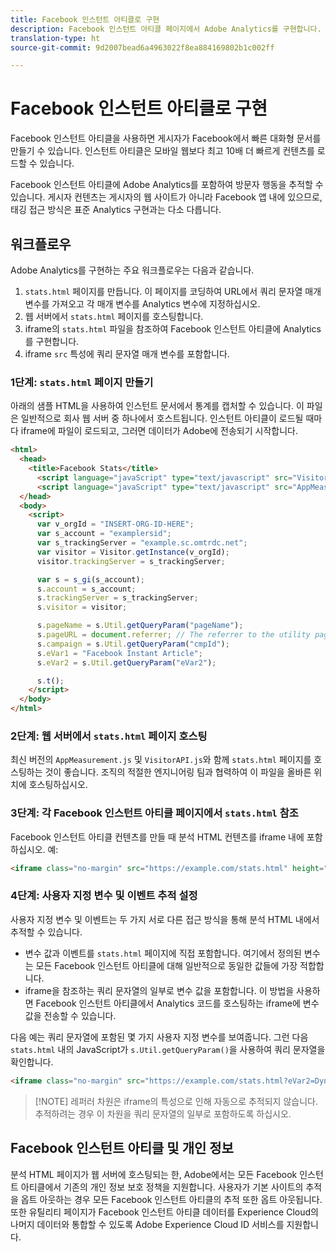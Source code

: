 ```yaml
---
title: Facebook 인스턴트 아티클로 구현
description: Facebook 인스턴트 아티클 페이지에서 Adobe Analytics를 구현합니다.
translation-type: ht
source-git-commit: 9d2007bead6a4963022f8ea884169802b1c002ff

---
```



# Facebook 인스턴트 아티클로 구현

Facebook 인스턴트 아티클을 사용하면 게시자가 Facebook에서 빠른 대화형 문서를 만들기 수 있습니다. 인스턴트 아티클은 모바일 웹보다 최고 10배 더 빠르게 컨텐츠를 로드할 수 있습니다.

Facebook 인스턴트 아티클에 Adobe Analytics를 포함하여 방문자 행동을 추적할 수 있습니다. 게시자 컨텐츠는 게시자의 웹 사이트가 아니라 Facebook 앱 내에 있으므로, 태깅 접근 방식은 표준 Analytics 구현과는 다소 다릅니다.

## 워크플로우

Adobe Analytics를 구현하는 주요 워크플로우는 다음과 같습니다.

1. `stats.html` 페이지를 만듭니다. 이 페이지를 코딩하여 URL에서 쿼리 문자열 매개 변수를 가져오고 각 매개 변수를 Analytics 변수에 지정하십시오.
1. 웹 서버에서 `stats.html` 페이지를 호스팅합니다.
1. iframe의 `stats.html` 파일을 참조하여 Facebook 인스턴트 아티클에 Analytics를 구현합니다.
1. iframe `src` 특성에 쿼리 문자열 매개 변수를 포함합니다.

### 1단계: `stats.html` 페이지 만들기

아래의 샘플 HTML을 사용하여 인스턴트 문서에서 통계를 캡처할 수 있습니다. 이 파일은 일반적으로 회사 웹 서버 중 하나에서 호스트됩니다. 인스턴트 아티클이 로드될 때마다 iframe에 파일이 로드되고, 그러면 데이터가 Adobe에 전송되기 시작합니다.

```html
<html>
  <head>
    <title>Facebook Stats</title>
      <script language="javaScript" type="text/javascript" src="VisitorAPI.js"></script>
      <script language="javaScript" type="text/javascript" src="AppMeasurement.js"></script>
  </head>
  <body>
    <script>
      var v_orgId = "INSERT-ORG-ID-HERE";
      var s_account = "examplersid";
      var s_trackingServer = "example.sc.omtrdc.net";
      var visitor = Visitor.getInstance(v_orgId);
      visitor.trackingServer = s_trackingServer;

      var s = s_gi(s_account);
      s.account = s_account;
      s.trackingServer = s_trackingServer;
      s.visitor = visitor;

      s.pageName = s.Util.getQueryParam("pageName");
      s.pageURL = document.referrer; // The referrer to the utility page is the parent frame
      s.campaign = s.Util.getQueryParam("cmpId");
      s.eVar1 = "Facebook Instant Article";
      s.eVar2 = s.Util.getQueryParam("eVar2");

      s.t();
    </script>
  </body>
</html>
```

### 2단계: 웹 서버에서 `stats.html` 페이지 호스팅

최신 버전의 `AppMeasurement.js` 및 `VisitorAPI.js`와 함께 `stats.html` 페이지를 호스팅하는 것이 좋습니다. 조직의 적절한 엔지니어링 팀과 협력하여 이 파일을 올바른 위치에 호스팅하십시오.

### 3단계: 각 Facebook 인스턴트 아티클 페이지에서 `stats.html` 참조

Facebook 인스턴트 아티클 컨텐츠를 만들 때 분석 HTML 컨텐츠를 iframe 내에 포함하십시오. 예:

```html
<iframe class="no-margin" src="https://example.com/stats.html" height="0"></iframe>
```

### 4단계: 사용자 지정 변수 및 이벤트 추적 설정

사용자 지정 변수 및 이벤트는 두 가지 서로 다른 접근 방식을 통해 분석 HTML 내에서 추적할 수 있습니다.

* 변수 값과 이벤트를 `stats.html` 페이지에 직접 포함합니다. 여기에서 정의된 변수는 모든 Facebook 인스턴트 아티클에 대해 일반적으로 동일한 값들에 가장 적합합니다.
* iframe을 참조하는 쿼리 문자열의 일부로 변수 값을 포함합니다. 이 방법을 사용하면 Facebook 인스턴트 아티클에서 Analytics 코드를 호스팅하는 iframe에 변수 값을 전송할 수 있습니다.

다음 예는 쿼리 문자열에 포함된 몇 가지 사용자 지정 변수를 보여줍니다. 그런 다음 `stats.html` 내의 JavaScript가 `s.Util.getQueryParam()`을 사용하여 쿼리 문자열을 확인합니다.

```html
<iframe class="no-margin" src="https://example.com/stats.html?eVar2=Dynamic%20article%20title&pageName=Example%20article%20name&cmpId=exampleID123" height="0"></iframe>
```

> [!NOTE] 레퍼러 차원은 iframe의 특성으로 인해 자동으로 추적되지 않습니다. 추적하려는 경우 이 차원을 쿼리 문자열의 일부로 포함하도록 하십시오.

## Facebook 인스턴트 아티클 및 개인 정보

분석 HTML 페이지가 웹 서버에 호스팅되는 한, Adobe에서는 모든 Facebook 인스턴트 아티클에서 기존의 개인 정보 보호 정책을 지원합니다. 사용자가 기본 사이트의 추적을 옵트 아웃하는 경우 모든 Facebook 인스턴트 아티클의 추적 또한 옵트 아웃됩니다. 또한 유틸리티 페이지가 Facebook 인스턴트 아티클 데이터를 Experience Cloud의 나머지 데이터와 통합할 수 있도록 Adobe Experience Cloud ID 서비스를 지원합니다.
